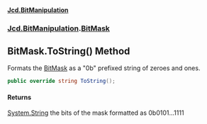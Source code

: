 #### [Jcd.BitManipulation](index.md 'index')

### [Jcd.BitManipulation](Jcd.BitManipulation.md 'Jcd.BitManipulation').[BitMask](Jcd.BitManipulation.BitMask.md 'Jcd.BitManipulation.BitMask')

## BitMask.ToString() Method

Formats the
[BitMask](Jcd.BitManipulation.BitMask.md 'Jcd.BitManipulation.BitMask')
as a "0b" prefixed string of zeroes and ones.

```csharp
public override string ToString();
```

#### Returns

[System.String](https://docs.microsoft.com/en-us/dotnet/api/System.String 'System.String')
the bits of the mask formatted as 0b0101...1111